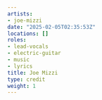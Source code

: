 ```yaml
---
artists:
- joe-mizzi
date: "2025-02-05T02:35:53Z"
locations: []
roles:
- lead-vocals
- electric-guitar
- music
- lyrics
title: Joe Mizzi
type: credit
weight: 1
---
```

